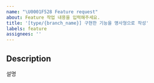 ```yaml
---
name: "\U0001F528 Feature request"
about: Feature 작업 내용을 입력해주세요.
title: '[type/{branch_name}] 구현한 기능을 명사형으로 작성'
labels: feature
assignees: ''
---
```


## Description

설명
